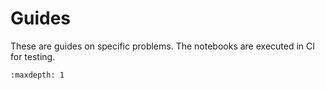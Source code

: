# Guides

These are guides on specific problems. The notebooks are executed in CI for testing.

```{toctree}
:maxdepth: 1


```
